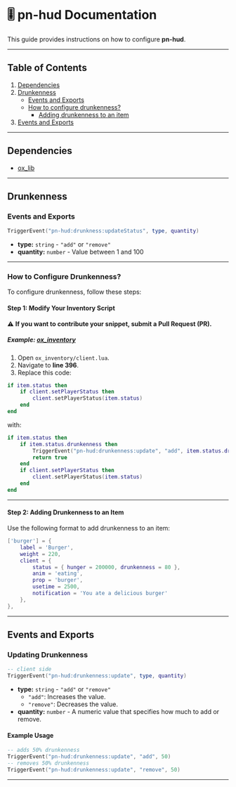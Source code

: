 # 🎚 pn-hud Documentation

This guide provides instructions on how to configure **pn-hud**.

---

## Table of Contents

1. [Dependencies](#dependencies)
2. [Drunkenness](#drunkenness)
   - [Events and Exports](#events-and-exports)
   - [How to configure drunkenness?](#how-to-configure-drunkenness)
      - [Adding drunkenness to an item](#adding-drunkenness-to-an-item)
3. [Events and Exports](#events-and-exports)

---

## Dependencies

- [ox_lib](https://github.com/overextended/ox_lib)

---

## Drunkenness

### Events and Exports

```lua
TriggerEvent("pn-hud:drunkness:updateStatus", type, quantity)
```

- **type:** `string` - `"add"` or `"remove"`
- **quantity:** `number` - Value between 1 and 100

---

### How to Configure Drunkenness?

To configure drunkenness, follow these steps:

#### Step 1: Modify Your Inventory Script
⚠ **If you want to contribute your snippet, submit a Pull Request (PR).**

##### Example: [ox_inventory](https://github.com/overextended/ox_inventory)

1. Open `ox_inventory/client.lua`.
2. Navigate to **line 396**.
3. Replace this code:

```lua
if item.status then
    if client.setPlayerStatus then
        client.setPlayerStatus(item.status)
    end
end
```

with:

```lua
if item.status then
    if item.status.drunkenness then 
        TriggerEvent("pn-hud:drunkenness:update", "add", item.status.drunkenness)
        return true
    end
    if client.setPlayerStatus then
        client.setPlayerStatus(item.status)
    end
end
```

---

#### Step 2: Adding Drunkenness to an Item

Use the following format to add drunkenness to an item:

```lua
['burger'] = {
    label = 'Burger',
    weight = 220,
    client = {
        status = { hunger = 200000, drunkenness = 80 },
        anim = 'eating',
        prop = 'burger',
        usetime = 2500,
        notification = 'You ate a delicious burger'
    },
},
```

---

## Events and Exports

### Updating Drunkenness

```lua
-- client side
TriggerEvent("pn-hud:drunkenness:update", type, quantity)
```
- **type:** `string` - `"add"` or `"remove"`
   - `"add"`: Increases the value.
   - `"remove"`: Decreases the value.
- **quantity:** `number` - A numeric value that specifies how much to add or remove.

#### Example Usage
```lua
-- adds 50% drunkenness
TriggerEvent("pn-hud:drunkenness:update", "add", 50)
-- removes 50% drunkenness
TriggerEvent("pn-hud:drunkenness:update", "remove", 50)
```
---
